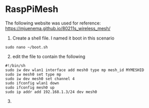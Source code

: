 # RaspPiMesh
The following website was used for reference: https://mjuenema.github.io/80211s_wireless_mesh/

1. Create a shell file. I named it boot in this scenario

```sudo nano ~/boot.sh```

2. edit the file to contain the following

```
#!/bin/sh
sudo iw dev wlan1 interface add mesh0 type mp mesh_id MYMESHID
sudo iw mesh0 set type mp
sudo iw dev mesh0 set channel 4
sudo ifconfig wlan1 down
sudo ifconfig mesh0 up
sudo ip addr add 192.168.1.3/24 dev mesh0
```
3. 
